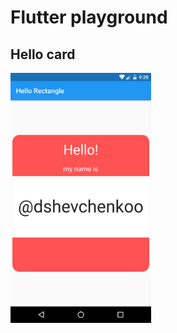 # Flutter playground

## Hello card
<img src="./screenshots/screenshot-2020-10-07_00.28.55.538.png" align="left" height="400">
